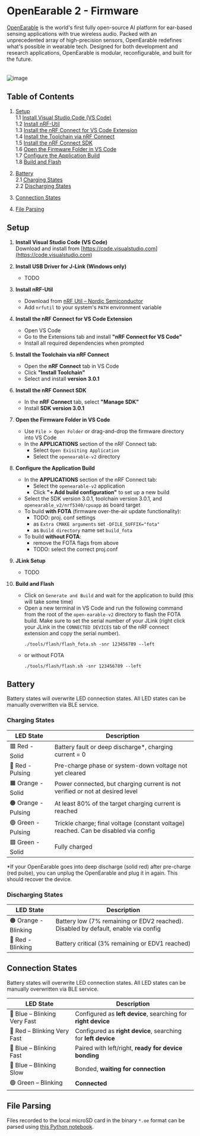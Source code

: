 # OpenEarable 2 - Firmware

[OpenEarable](openearable.com) is the world's first fully open-source AI platform for ear-based sensing applications with true wireless audio. Packed with an unprecedented array of high-precision sensors, OpenEarable redefines what's possible in wearable tech. Designed for both development and research applications, OpenEarable is modular, reconfigurable, and built for the future.
<br/><br/><br/>
![image](https://github.com/user-attachments/assets/8cb55571-c6bc-4f51-b2ae-628f7be3661c)

## Table of Contents

1. [Setup](#setup)  
   1.1 [Install Visual Studio Code (VS Code)](#install-visual-studio-code-vs-code)  
   1.2 [Install nRF-Util](#install-nrf-util)  
   1.3 [Install the nRF Connect for VS Code Extension](#install-the-nrf-connect-for-vs-code-extension)  
   1.4 [Install the Toolchain via nRF Connect](#install-the-toolchain-via-nrf-connect)  
   1.5 [Install the nRF Connect SDK](#install-the-nrf-connect-sdk)  
   1.6 [Open the Firmware Folder in VS Code](#open-the-firmware-folder-in-vs-code)  
   1.7 [Configure the Application Build](#configure-the-application-build)  
   1.8 [Build and Flash](#build-and-flash)  

2. [Battery](#battery)  
   2.1 [Charging States](#charging-states)  
   2.2 [Discharging States](#discharging-states)  

3. [Connection States](#connection-states)  

4. [File Parsing](#file-parsing)  


## Setup
1. **Install Visual Studio Code (VS Code)**  
   Download and install from [https://code.visualstudio.com](https://code.visualstudio.com)

2. **Install USB Driver for J‑Link (Windows only)**
   - TODO
     
4. **Install nRF-Util**  
   - Download from [nRF Util – Nordic Semiconductor](https://www.nordicsemi.com/Products/Development-tools/nRF-Util)  
   - Add `nrfutil` to your system's `PATH` environment variable

5. **Install the nRF Connect for VS Code Extension**  
   - Open VS Code  
   - Go to the Extensions tab and install **"nRF Connect for VS Code"**  
   - Install all required dependencies when prompted

6. **Install the Toolchain via nRF Connect**  
   - Open the **nRF Connect** tab in VS Code  
   - Click **"Install Toolchain"**  
   - Select and install **version 3.0.1**

7. **Install the nRF Connect SDK**  
   - In the **nRF Connect** tab, select **"Manage SDK"**  
   - Install **SDK version 3.0.1**

8. **Open the Firmware Folder in VS Code**  
   - Use `File > Open Folder` or drag-and-drop the firmware directory into VS Code
   - In the **APPLICATIONS** section of the nRF Connect tab:
     - Select `Open Exisiting Application`
     - Select the `openearable-v2` directory

9. **Configure the Application Build**  
   - In the **APPLICATIONS** section of the nRF Connect tab:  
     - Select the `openearable-v2` application  
     - Click **"+ Add build configuration"** to set up a new build
   - Select the SDK version 3.0.1, toolchain version 3.0.1, and `openearable_v2/nrf5340/cpuapp` as board target
   - To build **with FOTA** (firmware over-the-air update functionality):
     - TODO: proj. conf settings
     - as `Extra CMAKE arguments` set `-DFILE_SUFFIX="fota"`
     - as `Build directory` name set `build_fota`
   -  To build **without FOTA**:
      - remove the FOTA flags from above
      - TODO: select the correct proj.conf
    
6. **JLink Setup**
   - TODO

8. **Build and Flash**
   - Click on `Generate and Build` and wait for the application to build (this will take some time)
   - Open a new terminal in VS Code and run the following command from the root of the `open-earable-v2` directory to flash the FOTA build. Make sure to set the serial number of your JLink (right click your JLink in the `CONNECTED DEVICES` tab of the nRF connect extension and copy the serial number).
     ```
     ./tools/flash/flash_fota.sh -snr 123456789 --left
     ```
   - or without FOTA
     ```
     ./tools/flash/flash.sh -snr 123456789 --left
     ```



## Battery
Battery states will overwrite LED connection states. All LED states can be manually overwritten via BLE service.

### Charging States

| LED State         | Description                                                                 |
|------------------|-----------------------------------------------------------------------------|
| 🟥 Red - Solid      | Battery fault or deep discharge*, charging current = 0                       |
| 🔴 Red - Pulsing    | Pre-charge phase or system-down voltage not yet cleared                     |
| 🟧 Orange - Solid   | Power connected, but charging current is not verified or not at desired level |
| 🟠 Orange - Pulsing | At least 80% of the target charging current is reached                      |
| 🟢 Green - Pulsing  | Trickle charge; final voltage (constant voltage) reached. Can be disabled via config |
| 🟩 Green - Solid    | Fully charged                                                               |

*If your OpenEarable goes into deep discharge (solid red) after pre-charge (red pulse), you can unplug the OpenEarable and plug it in again. This should recover the device.


### Discharging States

| LED State           | Description                                                              |
|--------------------|--------------------------------------------------------------------------|
| 🟠 Orange - Blinking | Battery low (7% remaining or EDV2 reached). Disabled by default, enable via config |
| 🔴 Red - Blinking      | Battery critical (3% remaining or EDV1 reached)                          |


## Connection States
Battery states will overwrite LED connection states. All LED states can be manually overwritten via BLE service.

| LED State                           | Description                                                                 |
|-------------------------------------|-----------------------------------------------------------------------------|
| 🔵 Blue – Blinking Very Fast        | Configured as **left device**, searching for **right device**               |
| 🔴 Red – Blinking Very Fast         | Configured as **right device**, searching for **left device**               |
| 🔵 Blue – Blinking Fast             | Paired with left/right, **ready for device bonding**                        |
| 🔵 Blue – Blinking Slow             | Bonded, **waiting for connection**                                          |
| 🟢 Green – Blinking                 | **Connected**                                                               |


## File Parsing
Files recorded to the local microSD card in the binary `*.oe` format can be parsed using <a href="https://colab.research.google.com/drive/1qwdvjAM5Y5pLbNW5t3r9f0ITpAuxBKeq" target="_blank">this Python notebook</a>.







